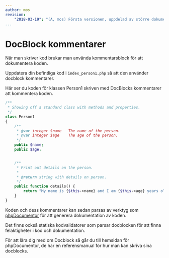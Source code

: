 ```yaml
---
author: mos
revision:
    "2018-03-19": "(A, mos) Första versionen, uppdelad av större dokument."
...
```

DocBlock kommentarer
==================================

När man skriver kod brukar man använda kommentarsblock för att dokumentera koden.

Uppdatera din befintliga kod i `index_person1.php` så att den använder docblock kommentarer.

Här ser du koden för klassen Person1 skriven med DocBlocks kommentarer att kommentera koden.

```php
/**
 * Showing off a standard class with methods and properties.
 */
class Person1
{
    /**
     * @var integer $name   The name of the person.
     * @var integer $age    The age of the person.
     */
    public $name;
    public $age;


    /**
     * Print out details on the person.
     *
     * @return string with details on person.
     */
    public function details() {
        return "My name is {$this->name} and I am {$this->age} years old.";
    }
}
```

Koden och dess kommentarer kan sedan parsas av verktyg som [phpDocumentor](https://docs.phpdoc.org/) för att generera dokumentation av koden.

Det finns också statiska kodvalidatorer som parsar docblocken för att finna felaktigheter i kod och dokumentation.

För att lära dig med om Docblock så går du till hemsidan för phpDocumentor, de har en referensmanual för hur man kan skriva sina docblocks.

